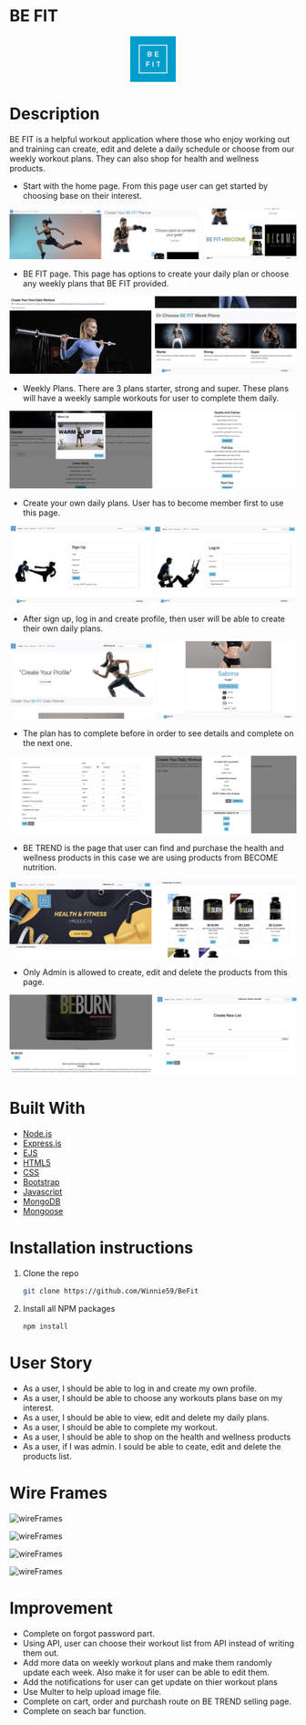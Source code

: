 # BE FIT
  <a href="https://github.com/Winnie59/BeFit">
    <img style="display: block;
  margin-left: auto;
  margin-right: auto;" src="public/images/befit.jpeg" alt="Logo" width="80" height="80" >
  </a>

# Description 
BE FIT is a helpful workout application where those who enjoy working out and training can create, edit and delete a daily schedule  or choose from our weekly workout plans. They can also shop for health and wellness products.

* Start with the home page. From this page user can get started by choosing base on their interest.

![home](public/images/readme/read1.jpeg)

* BE FIT page. This page has options to create your daily plan or choose any weekly plans that BE FIT provided.

![befit](public/images/readme/read2.jpeg)

* Weekly Plans. There are 3 plans starter, strong and super. These plans will have a weekly sample workouts for user to complete them daily.

![weekly](public/images/readme/read3.jpeg)

* Create your own daily plans. User has to become member first to use this page. 

![daily](public/images/readme/read4.jpeg)

* After sign up, log in and create profile, then user will be able to create their own daily plans.

![daily](public/images/readme/read5.jpeg)

* The plan has to complete before in order to see details and complete on the next one.

![daily](public/images/readme/read6.jpeg)

* BE TREND is the page that user can find and purchase the health and wellness products in this case we are using products from BECOME nutrition. 

![betrend](public/images/readme/read7.jpeg)

* Only Admin is allowed to create, edit and delete the products from this page.

![betrend](public/images/readme/read8.jpeg)

# Built With
* [Node.js](https://nodejs.org/)
* [Express.js](https://expressjs.org/)
* [EJS](https://ejs.co/)
* [HTML5](https://svelte.dev/)
* [CSS](https://sass-lang.com/)
* [Bootstrap](https://getbootstrap.com)
* [Javascript](https://developer.mozilla.org/en-US/docs/Web/JavaScript)
* [MongoDB](https://www.mongodb.com)
* [Mongoose](https://mongoosejs.com)

# Installation instructions
1. Clone the repo
   ```sh
   git clone https://github.com/Winnie59/BeFit
   ```
2. Install all NPM packages
   ```sh
   npm install

# User Story
- As a user, I should be able to log in and create my own profile.
- As a user, I should be able to choose any workouts plans base on my interest.
- As a user, I should be able to view, edit and delete my daily plans.
- As a user, I should be able to complete my workout.
- As a user, I should be able to shop on the health and wellness products
- As a user, if I was admin. I sould be able to ceate, edit and delete the products list.

# Wire Frames
![wireFrames](public/images/readme/wire1.jpeg)

![wireFrames](public/images/readme/wire2.jpeg)

![wireFrames](public/images/readme/wire3.jpeg)

![wireFrames](public/images/readme/wire4.jpeg)

# Improvement
- Complete on forgot password part.
- Using API, user can choose their workout list from API instead of writing them out.
- Add more data on weekly workout plans and make them randomly update each week. Also make it for user can be able to edit them.
- Add the notifications for user can get update on thier workout plans
- Use Multer to help upload image file.
- Complete on cart, order and purchash route on BE TREND selling page.
- Complete on seach bar function.
